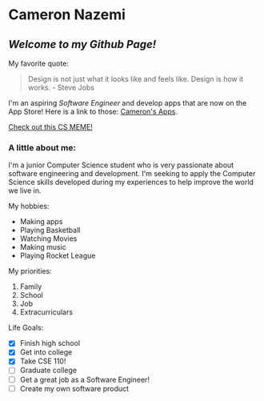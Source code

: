 # Cameron Nazemi
## ***Welcome to my Github Page!***

My favorite quote:
> Design is not just what it looks like and feels like. Design is how it works. - Steve Jobs


I'm an aspiring *Software Engineer* and develop apps that are now on the App Store!
Here is a link to those: [Cameron's Apps](https://apps.apple.com/us/developer/cameron-nazemi/id1470818209).


[Check out this CS MEME!](meme.PNG)

### A little about me:

I'm a junior Computer Science student who is very passionate about software engineering and development. I'm seeking to apply the Computer Science skills developed during my experiences to help improve the world we live in.


My hobbies:
- Making apps
- Playing Basketball
- Watching Movies
- Making music
- Playing Rocket League


My priorities:
1. Family
2. School
3. Job
4. Extracurriculars


Life Goals:
- [x] Finish high school
- [X] Get into college
- [X] Take CSE 110!
- [ ] Graduate college
- [ ] Get a great job as a Software Engineer!
- [ ] Create my own software product
